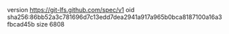 version https://git-lfs.github.com/spec/v1
oid sha256:86bb52a3c781696d7c13edd7dea2941a917a965b0bca8187100a16a3fbcad45b
size 6808
